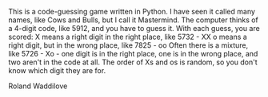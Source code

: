 This is a code-guessing game written in Python.
I have seen it called many names, like Cows and Bulls, but I call it Mastermind.
The computer thinks of a 4-digit code, like 5912, and you have to guess it.
With each guess, you are scored:
    X means a right digit in the right place, like 5732 - XX
    o means a right digit, but in the wrong place, like 7825 - oo
    Often there is a mixture, like 5726 - Xo - one digit is in the right place,
    one is in the wrong place, and two aren't in the code at all. The order
    of Xs and os is random, so you don't know which digit they are for.

Roland Waddilove
